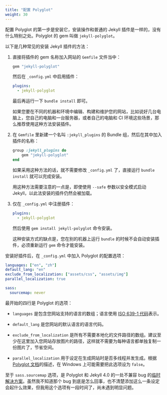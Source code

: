 ```yaml
---
title: "配置 Polyglot"
weight: 30
---
```


配置 Polyglot 的第一步是安装它，安装操作和普通的 Jekyll 插件是一样的，没有什么特别之处。Polyglot 的 gem 叫做 `jekyll-polyglot`。

以下是几种常见的安装 Jekyll 插件的方法：

1. 直接将插件的 gem 名称加入网站的 `Gemfile` 文件当中：

   ```ruby
   gem "jekyll-polyglot"
   ```

   然后在 `_config.yml` 中启用插件：

   ```yml
   plugins:
     - jekyll-polyglot
   ```

   最后再运行一下 `bundle install` 即可。

   如果您要在不同的机器和环境中编辑、构建和维护您的网站，比如说好几台电脑上，您自己的电脑和一台服务器，或者自己的电脑和 CI 环境这些场景，那么推荐使用这种方法安装插件。

2. 在 `Gemfile` 里新建一个名叫 `:jekyll_plugins` 的 Bundle 组，然后在其中加入插件的名称：

   ```ruby
   group :jekyll_plugins do
       gem "jekyll-polyglot"
   end
   ```

   如果采用这种方法的话，就不需要修改 `_config.yml` 了，直接运行 `bundle install` 就可以完成安装。

   用这种方法需要注意的一点是，即使使用 `--safe` 参数以安全模式启动 Jekyll，以此法安装的插件仍然会被加载。

3. 仅在 `_config.yml` 中注册插件：

   ```yml
   plugins:
     - jekyll-polyglot
   ```

   然后使用 `gem install jekyll-polyglot` 命令安装。

   这种安装方式的缺点是，您在别的机器上运行 `bundle` 的时候不会自动安装插件，必须重新运行 `gem` 命令才能安装。

安装好插件后，在 `_config.yml` 中加入 Polyglot 的配置选项：

```yml
languages: ["en", "zh"]
default_lang: "en"
exclude_from_localization: ["assets/css", "assets/img"]
parallel_localization: true

sass:
  sourcemap: never
```

最开始的四行是 Polyglot 的选项：

- `languages` 是包含您网站支持的语言的数组；语言使用 [ISO 639-1 代码](https://zh.wikipedia.org/wiki/ISO_639-1%E4%BB%A3%E7%A0%81%E8%A1%A8)表示。

- `default_lang` 是您网站的默认语言的语言代码。

- `exclude_from_localization` 是所有不需要本地化的文件路径的数组。建议至少在这里加入您网站存放图片的路径，这样就不需要为每种语言都单独复制一份图片了，节省空间。

- `parallel_localization` 用于设定在生成网站时是否多线程并发生成。根据 [Polyglot 文档](https://github.com/untra/polyglot/blob/1.3.2/README.md#compatibility)的描述，在 Windows 上可能需要把此选项设为 `false`。

至于 `sass.sourcemap` 选项，是 Polyglot 和 Jekyll 4.0 的一处不兼容 bug 的[临时解决方案](https://github.com/untra/polyglot/issues/107#issuecomment-598274075)。虽然我不知道那个 bug 到底是怎么回事，也不清楚添加这么一条设定会起什么效果，但我用这个选项有一段时间了，尚未遇到明显问题。
